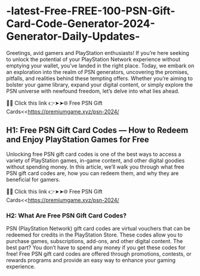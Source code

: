 # -latest-Free-FREE-100-PSN-Gift-Card-Code-Generator-2024-Generator-Daily-Updates-

Greetings, avid gamers and PlayStation enthusiasts! If you’re here seeking to unlock the potential of your PlayStation Network experience without emptying your wallet, you’ve landed in the right place.
Today, we embark on an exploration into the realm of PSN generators, uncovering the promises, pitfalls, and realities behind these tempting offers. Whether you’re aiming to bolster your game library, expand your digital content, or simply explore the PSN universe with newfound freedom, let’s delve into what lies ahead.

📌✅ Click this link 👉➤➤🌐 Free PSN Gift Cards<<https://premiumgame.xyz/psn-2024/

## **H1: Free PSN Gift Card Codes — How to Redeem and Enjoy PlayStation Games for Free**

Unlocking free PSN gift card codes is one of the best ways to access a variety of PlayStation games, in-game content, and other digital goodies without spending money. In this article, we’ll walk you through what free PSN gift card codes are, how you can redeem them, and why they are beneficial for gamers.

📌✅ Click this link 👉➤➤🌐 Free PSN Gift Cards<<https://premiumgame.xyz/psn-2024/

### **H2: What Are Free PSN Gift Card Codes?**

PSN (PlayStation Network) gift card codes are virtual vouchers that can be redeemed for credits in the PlayStation Store. These codes allow you to purchase games, subscriptions, add-ons, and other digital content. The best part? You don’t have to spend any money if you get these codes for free! Free PSN gift card codes are offered through promotions, contests, or rewards programs and provide an easy way to enhance your gaming experience.
